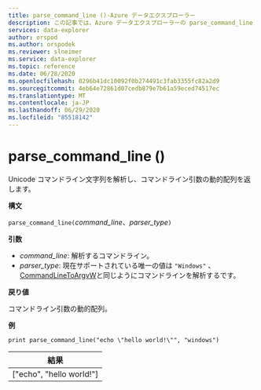 ```yaml
---
title: parse_command_line ()-Azure データエクスプローラー
description: この記事では、Azure データエクスプローラーの parse_command_line () について説明します。
services: data-explorer
author: orspod
ms.author: orspodek
ms.reviewer: slneimer
ms.service: data-explorer
ms.topic: reference
ms.date: 06/28/2020
ms.openlocfilehash: 0296b41dc10092f0b274491c3fab3355fc82a2d9
ms.sourcegitcommit: 4eb64e72861d07cedb879e7b61a59eced74517ec
ms.translationtype: MT
ms.contentlocale: ja-JP
ms.lasthandoff: 06/29/2020
ms.locfileid: "85518142"
---
```

# <a name="parse_command_line"></a>parse_command_line ()

Unicode コマンドライン文字列を解析し、コマンドライン引数の動的配列を返します。

**構文**

`parse_command_line(`*command_line*、*parser_type*`)`

**引数**

* *command_line*: 解析するコマンドライン。
* *parser_type*: 現在サポートされている唯一の値は `"Windows"` 、 [CommandLineToArgvW](https://docs.microsoft.com/windows/win32/api/shellapi/nf-shellapi-commandlinetoargvw)と同じようにコマンドラインを解析するです。

**戻り値**

コマンドライン引数の動的配列。

**例**

<!-- csl: https://help.kusto.windows.net:443/Samples -->
```kusto
print parse_command_line("echo \"hello world!\"", "windows")
```

|結果|
|---|
|["echo", "hello world!"]|
